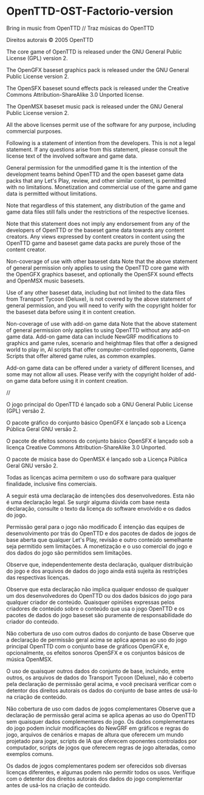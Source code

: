 # OpenTTD-OST-Factorio-version
Bring in music from OpenTTD // Traz músicas do OpenTTD

Direitos autorais © 2005 OpenTTD

The core game of OpenTTD is released under the GNU General Public License (GPL) version 2.

The OpenGFX baseset graphics pack is released under the GNU General Public License version 2.

The OpenSFX baseset sound effects pack is released under the Creative Commons Attribution-ShareAlike 3.0 Unported license.

The OpenMSX baseset music pack is released under the GNU General Public License version 2.

All the above licenses permit use of the software for any purpose, including commercial purposes.

Following is a statement of intention from the developers. This is not a legal statement. If any questions arise from this statement, please consult the license text of the involved software and game data.

General permission for the unmodified game
It is the intention of the development teams behind OpenTTD and the open baseset game data packs that any Let's Play, review, and other similar content, is permitted with no limitations. Monetization and commercial use of the game and game data is permitted without limitations.

Note that regardless of this statement, any distribution of the game and game data files still falls under the restrictions of the respective licenses.

Note that this statement does not imply any endorsement from any of the developers of OpenTTD or the baseset game data towards any content creators. Any views expressed by content creators in content using the OpenTTD game and baseset game data packs are purely those of the content creator.

Non-coverage of use with other baseset data
Note that the above statement of general permission only applies to using the OpenTTD core game with the OpenGFX graphics baseset, and optionally the OpenSFX sound effects and OpenMSX music basesets.

Use of any other baseset data, including but not limited to the data files from Transport Tycoon (Deluxe), is not covered by the above statement of general permission, and you will need to verify with the copyright holder for the baseset data before using it in content creation.

Non-coverage of use with add-on game data
Note that the above statement of general permission only applies to using OpenTTD without any add-on game data. Add-on game data can include NewGRF modifications to graphics and game rules, scenario and heightmap files that offer a designed world to play in, AI scripts that offer computer-controlled opponents, Game Scripts that offer altered game rules, as common examples.

Add-on game data can be offered under a variety of different licenses, and some may not allow all uses. Please verify with the copyright holder of add-on game data before using it in content creation.

//

O jogo principal do OpenTTD é lançado sob a GNU General Public License (GPL) versão 2.

O pacote gráfico do conjunto básico OpenGFX é lançado sob a Licença Pública Geral GNU versão 2.

O pacote de efeitos sonoros do conjunto básico OpenSFX é lançado sob a licença Creative Commons Attribution-ShareAlike 3.0 Unported.

O pacote de música base do OpenMSX é lançado sob a Licença Pública Geral GNU versão 2.

Todas as licenças acima permitem o uso do software para qualquer finalidade, inclusive fins comerciais.

A seguir está uma declaração de intenções dos desenvolvedores. Esta não é uma declaração legal. Se surgir alguma dúvida com base nesta declaração, consulte o texto da licença do software envolvido e os dados do jogo.

Permissão geral para o jogo não modificado
É intenção das equipes de desenvolvimento por trás do OpenTTD e dos pacotes de dados de jogos de base aberta que qualquer Let's Play, revisão e outro conteúdo semelhante seja permitido sem limitações. A monetização e o uso comercial do jogo e dos dados do jogo são permitidos sem limitações.

Observe que, independentemente desta declaração, qualquer distribuição do jogo e dos arquivos de dados do jogo ainda está sujeita às restrições das respectivas licenças.

Observe que esta declaração não implica qualquer endosso de qualquer um dos desenvolvedores do OpenTTD ou dos dados básicos do jogo para qualquer criador de conteúdo. Quaisquer opiniões expressas pelos criadores de conteúdo sobre o conteúdo que usa o jogo OpenTTD e os pacotes de dados do jogo baseset são puramente de responsabilidade do criador do conteúdo.

Não cobertura de uso com outros dados do conjunto de base
Observe que a declaração de permissão geral acima se aplica apenas ao uso do jogo principal OpenTTD com o conjunto base de gráficos OpenGFX e, opcionalmente, os efeitos sonoros OpenSFX e os conjuntos básicos de música OpenMSX.

O uso de quaisquer outros dados do conjunto de base, incluindo, entre outros, os arquivos de dados do Transport Tycoon (Deluxe), não é coberto pela declaração de permissão geral acima, e você precisará verificar com o detentor dos direitos autorais os dados do conjunto de base antes de usá-lo na criação de conteúdo.

Não cobertura de uso com dados de jogos complementares
Observe que a declaração de permissão geral acima se aplica apenas ao uso do OpenTTD sem quaisquer dados complementares do jogo. Os dados complementares do jogo podem incluir modificações do NewGRF em gráficos e regras do jogo, arquivos de cenários e mapas de altura que oferecem um mundo projetado para jogar, scripts de IA que oferecem oponentes controlados por computador, scripts de jogos que oferecem regras de jogo alteradas, como exemplos comuns.

Os dados de jogos complementares podem ser oferecidos sob diversas licenças diferentes, e algumas podem não permitir todos os usos. Verifique com o detentor dos direitos autorais dos dados do jogo complementar antes de usá-los na criação de conteúdo.

